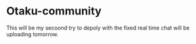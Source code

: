 # Otaku-community
This will be my secoond try to depoly with the fixed real time chat will be uploading tomorrow.


